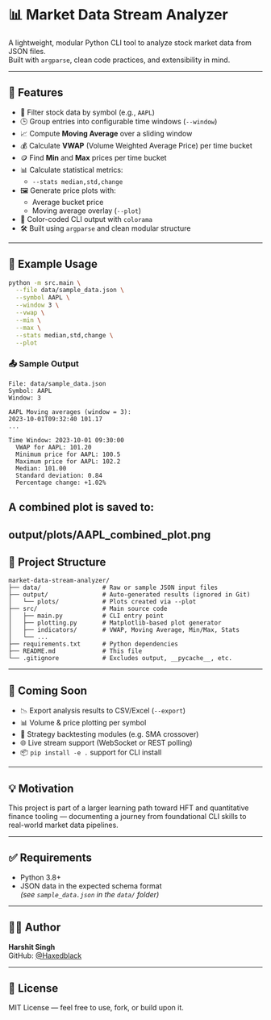 # 📊 Market Data Stream Analyzer

A lightweight, modular Python CLI tool to analyze stock market data from JSON files.  
Built with `argparse`, clean code practices, and extensibility in mind.

---

## 🚀 Features

- 📁 Filter stock data by symbol (e.g., `AAPL`)
- 🕒 Group entries into configurable time windows (`--window`)
- 📈 Compute **Moving Average** over a sliding window
- 💰 Calculate **VWAP** (Volume Weighted Average Price) per time bucket
- 🪙 Find **Min** and **Max** prices per time bucket
- 📊 Calculate statistical metrics:
  - `--stats median,std,change`
- 🖼️ Generate price plots with:
  - Average bucket price
  - Moving average overlay (`--plot`)
- 🎨 Color-coded CLI output with `colorama`
- 🛠️ Built using `argparse` and clean modular structure

---

## 🧪 Example Usage

```bash
python -m src.main \
  --file data/sample_data.json \
  --symbol AAPL \
  --window 3 \
  --vwap \
  --min \
  --max \
  --stats median,std,change \
  --plot

```

### 📤 Sample Output

```
File: data/sample_data.json
Symbol: AAPL
Window: 3

AAPL Moving averages (window = 3):
2023-10-01T09:32:40 101.17
...

Time Window: 2023-10-01 09:30:00
  VWAP for AAPL: 101.20
  Minimum price for AAPL: 100.5
  Maximum price for AAPL: 102.2
  Median: 101.00
  Standard deviation: 0.84
  Percentage change: +1.02%

```
## A combined plot is saved to:
output/plots/AAPL_combined_plot.png
---

## 📁 Project Structure

```
market-data-stream-analyzer/
├── data/                 # Raw or sample JSON input files
├── output/               # Auto-generated results (ignored in Git)
│   └── plots/            # Plots created via --plot
├── src/                  # Main source code
│   ├── main.py           # CLI entry point
│   ├── plotting.py       # Matplotlib-based plot generator
│   ├── indicators/       # VWAP, Moving Average, Min/Max, Stats
│   └── ...
├── requirements.txt      # Python dependencies
├── README.md             # This file
└── .gitignore            # Excludes output, __pycache__, etc.

```

---

## 🔮 Coming Soon

- 📉 Export analysis results to CSV/Excel (`--export`)
- 📊 Volume & price plotting per symbol
- 🧮 Strategy backtesting modules (e.g. SMA crossover)
- 🌐 Live stream support (WebSocket or REST polling)
- 📦 `pip install -e .` support for CLI install

---

## 💡 Motivation

This project is part of a larger learning path toward HFT and quantitative finance tooling — documenting a journey from foundational CLI skills to real-world market data pipelines.

---

## ✅ Requirements

- Python 3.8+
- JSON data in the expected schema format  
  *(see `sample_data.json` in the `data/` folder)*

---

## 👨‍💻 Author

**Harshit Singh**  
GitHub: [@Haxedblack](https://github.com/Haxedblack)

---

## 🧠 License

MIT License — feel free to use, fork, or build upon it.
